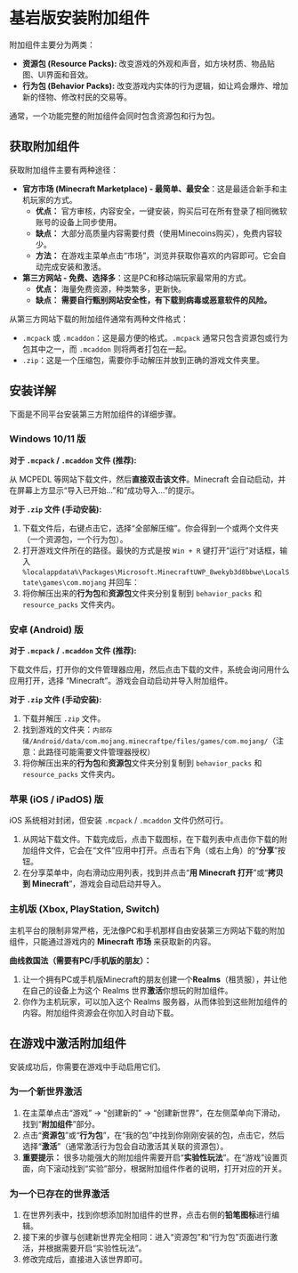 # 基岩版安装附加组件

附加组件主要分为两类：

- **资源包 (Resource Packs):** 改变游戏的外观和声音，如方块材质、物品贴图、UI界面和音效。
- **行为包 (Behavior Packs):** 改变游戏内实体的行为逻辑，如让鸡会爆炸、增加新的怪物、修改村民的交易等。

通常，一个功能完整的附加组件会同时包含资源包和行为包。

## 获取附加组件

获取附加组件主要有两种途径：

- **官方市场 (Minecraft Marketplace) - 最简单、最安全**：这是最适合新手和主机玩家的方式。
  - **优点：** 官方审核，内容安全，一键安装，购买后可在所有登录了相同微软账号的设备上同步使用。
  - **缺点：** 大部分高质量内容需要付费（使用Minecoins购买），免费内容较少。
  - **方法：** 在游戏主菜单点击“市场”，浏览并获取你喜欢的内容即可。它会自动完成安装和激活。
- **第三方网站 - 免费、选择多**：这是PC和移动端玩家最常用的方式。
  - **优点：** 海量免费资源，种类繁多，更新快。
  - **缺点：** **需要自行甄别网站安全性，有下载到病毒或恶意软件的风险。**

从第三方网站下载的附加组件通常有两种文件格式：

- `.mcpack` 或 `.mcaddon`：这是最方便的格式。`.mcpack` 通常只包含资源包或行为包其中之一，而 `.mcaddon` 则将两者打包在一起。
- `.zip`：这是一个压缩包，需要你手动解压并放到正确的游戏文件夹里。

## 安装详解

下面是不同平台安装第三方附加组件的详细步骤。

### Windows 10/11 版

**对于 `.mcpack` / `.mcaddon` 文件 (推荐):**

从 MCPEDL 等网站下载文件，然后**直接双击该文件**。Minecraft 会自动启动，并在屏幕上方显示“导入已开始...”和“成功导入...”的提示。

**对于 `.zip` 文件 (手动安装):**

1. 下载文件后，右键点击它，选择“全部解压缩”。你会得到一个或两个文件夹（一个资源包，一个行为包）。
2. 打开游戏文件所在的路径。最快的方式是按 `Win + R` 键打开“运行”对话框，输入 `%localappdata%\Packages\Microsoft.MinecraftUWP_8wekyb3d8bbwe\LocalState\games\com.mojang` 并回车：
3. 将你解压出来的**行为包**和**资源包**文件夹分别复制到 `behavior_packs` 和 `resource_packs` 文件夹内。

### 安卓 (Android) 版

**对于 `.mcpack` / `.mcaddon` 文件 (推荐):**

下载文件后，打开你的文件管理器应用，然后点击下载的文件，系统会询问用什么应用打开，选择 “Minecraft”。游戏会自动启动并导入附加组件。

**对于 `.zip` 文件 (手动安装):**

1. 下载并解压 `.zip` 文件。
2. 找到游戏的文件夹：`内部存储/Android/data/com.mojang.minecraftpe/files/games/com.mojang/`（注意：此路径可能需要文件管理器授权）
3. 将你解压出来的**行为包**和**资源包**文件夹分别复制到 `behavior_packs` 和 `resource_packs` 文件夹内。

### 苹果 (iOS / iPadOS) 版

iOS 系统相对封闭，但安装 `.mcpack` / `.mcaddon` 文件仍然可行。

1. 从网站下载文件。下载完成后，点击下载图标，在下载列表中点击你下载的附加组件文件，它会在“文件”应用中打开。点击右下角（或右上角）的“**分享**”按钮。
2. 在分享菜单中，向右滑动应用列表，找到并点击“**用 Minecraft 打开**”或“**拷贝到 Minecraft**”，游戏会自动启动并导入。

### 主机版 (Xbox, PlayStation, Switch)

主机平台的限制非常严格，无法像PC和手机那样自由安装第三方网站下载的附加组件，只能通过游戏内的 **Minecraft 市场** 来获取新的内容。

**曲线救国法（需要有PC/手机版的朋友）：**

1. 让一个拥有PC或手机版Minecraft的朋友创建一个**Realms**（租赁服），并让他在自己的设备上为这个 Realms 世界**激活**你想玩的附加组件。
2. 你作为主机玩家，可以加入这个 Realms 服务器，从而体验到这些附加组件的内容。附加组件资源会在你加入时自动下载。

## 在游戏中激活附加组件

安装成功后，你需要在游戏中手动启用它们。

### 为一个新世界激活

1. 在主菜单点击“游戏” -> “创建新的” -> “创建新世界”，在左侧菜单向下滑动，找到“**附加组件**”部分。
2. 点击“**资源包**”或“**行为包**”，在“我的包”中找到你刚刚安装的包，点击它，然后选择“**激活**”（通常激活行为包会自动激活其关联的资源包）。
3. **重要提示：** 很多功能强大的附加组件需要开启“**实验性玩法**”。在“游戏”设置页面，向下滚动找到“实验”部分，根据附加组件作者的说明，打开对应的开关。

### 为一个已存在的世界激活

1. 在世界列表中，找到你想添加附加组件的世界，点击右侧的**铅笔图标**进行编辑。
2. 接下来的步骤与创建新世界完全相同：进入“资源包”和“行为包”页面进行激活，并根据需要开启“实验性玩法”。
3. 修改完成后，直接进入该世界即可。

